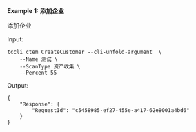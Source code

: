 **Example 1: 添加企业**

添加企业

Input: 

```
tccli ctem CreateCustomer --cli-unfold-argument  \
    --Name 测试 \
    --ScanType 资产收集 \
    --Percent 55
```

Output: 
```
{
    "Response": {
        "RequestId": "c5458985-ef27-455e-a417-62e8001a4bd6"
    }
}
```


